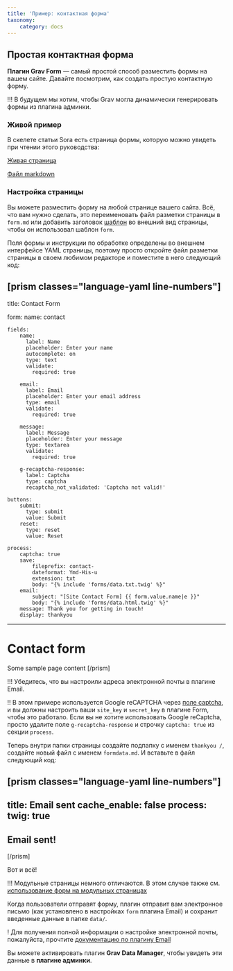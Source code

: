 ```yaml
---
title: 'Пример: контактная форма'
taxonomy:
    category: docs
---
```


## Простая контактная форма

**Плагин Grav Form** — самый простой способ разместить формы на вашем сайте. Давайте посмотрим, как создать простую контактную форму.

!!! В будущем мы хотим, чтобы Grav могла динамически генерировать формы из плагина админки.

### Живой пример

В скелете статьи Sora есть страница формы, которую можно увидеть при чтении этого руководства:

[Живая страница](http://demo.getgrav.org/soraarticle-skeleton/contact)

[Файл markdown](https://raw.githubusercontent.com/getgrav/grav-skeleton-soraarticle-blog/develop/pages/03.contact/form.md)

### Настройка страницы

Вы можете разместить форму на любой странице вашего сайта. Всё, что вам нужно сделать, это переименовать файл разметки страницы в `form.md` или добавить заголовок [шаблон](../../../content/headers#template) во внешний вид страницы, чтобы он использовал шаблон `form`.

Поля формы и инструкции по обработке определены во внешнем интерфейсе YAML страницы, поэтому просто откройте файл разметки страницы в своем любимом редакторе и поместите в него следующий код:

[prism classes="language-yaml line-numbers"]
---
title: Contact Form

form:
    name: contact

    fields:
        name:
          label: Name
          placeholder: Enter your name
          autocomplete: on
          type: text
          validate:
            required: true

        email:
          label: Email
          placeholder: Enter your email address
          type: email
          validate:
            required: true

        message:
          label: Message
          placeholder: Enter your message
          type: textarea
          validate:
            required: true

        g-recaptcha-response:
          label: Captcha
          type: captcha
          recaptcha_not_validated: 'Captcha not valid!'

    buttons:
        submit:
          type: submit
          value: Submit
        reset:
          type: reset
          value: Reset

    process:
        captcha: true
        save:
            fileprefix: contact-
            dateformat: Ymd-His-u
            extension: txt
            body: "{% include 'forms/data.txt.twig' %}"
        email:
            subject: "[Site Contact Form] {{ form.value.name|e }}"
            body: "{% include 'forms/data.html.twig' %}"
        message: Thank you for getting in touch!
        display: thankyou
---

# Contact form

Some sample page content
[/prism]

!!! Убедитесь, что вы настроили адреса электронной почты в плагине Email.

!! В этом примере используется Google reCAPTCHA через [поле captcha](/forms/forms/fields-available#captcha-field), и вы должны настроить ваши `site_key` и `secret_key` в плагине Form, чтобы это работало. Если вы не хотите использовать Google reCaptcha, просто удалите поле `g-recaptcha-response` и строчку `captcha: true` из секции `process`.

Теперь внутри папки страницы создайте подпапку с именем `thankyou /`, создайте новый файл с именем `formdata.md`. И вставьте в файл следующий код:

[prism classes="language-yaml line-numbers"]
---
title: Email sent
cache_enable: false
process:
    twig: true
---

## Email sent!
[/prism]

Вот и всё!

!!! Модульные страницы немного отличаются. В этом случае также см. [использование форм на модульных страницах](/forms/forms/how-to-forms-in-modular-pages)

Когда пользователи отправят форму, плагин отправит вам электронное письмо (как установлено в настройках `form` плагина Email) и сохранит введенные данные в папке `data/`.

! Для получения полной информации о настройке электронной почты, пожалуйста, прочтите [документацию по плагину Email](https://github.com/getgrav/grav-plugin-email/blob/develop/README.md)

Вы можете активировать плагин **Grav Data Manager**, чтобы увидеть эти данные в **плагине админки**.

